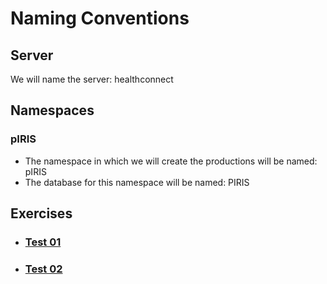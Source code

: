 # Naming Conventions

## Server
We will name the server: healthconnect

## Namespaces
### pIRIS
- The namespace in which we will create the productions will be named: pIRIS
- The database for this namespace will be named: PIRIS

## Exercises
- ### [Test 01](/Test01/test01.md)
- ### [Test 02](/Test02/test02.md)
